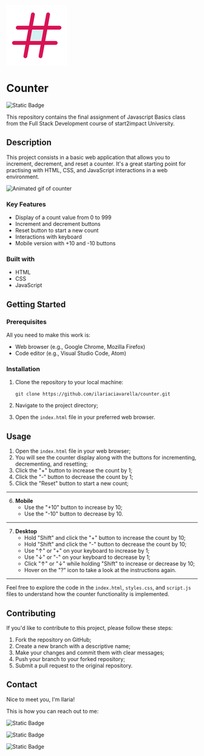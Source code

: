 ![Hash icon](assets/img/counter-favicon.svg)

# Counter

<object> ![Static Badge](https://img.shields.io/badge/CLICK%20HERE%20TO%20TRY!-2FB6B2?style=flat-square&color=2FB6B2&link=https%3A%2F%2Filariaciavarella-counter.netlify.app) </object>

This repository contains the final assignment of Javascript Basics class from the Full Stack Development course of start2impact University.

## Description

This project consists in a basic web application that allows you to increment, decrement, and reset a counter. It's a great starting point for practising with HTML, CSS, and JavaScript interactions in a web environment.

![Animated gif of counter](assets/img/screen_record.gif)

### Key Features

- Display of a count value from 0 to 999
- Increment and decrement buttons
- Reset button to start a new count
- Interactions with keyboard
- Mobile version with +10 and -10 buttons

### Built with

- HTML
- CSS
- JavaScript

## Getting Started

### Prerequisites

All you need to make this work is:

- Web browser (e.g., Google Chrome, Mozilla Firefox)
- Code editor (e.g., Visual Studio Code, Atom)

### Installation

1. Clone the repository to your local machine:

   ```
   git clone https://github.com/ilariaciavarella/counter.git
   ```

2. Navigate to the project directory;

3. Open the `index.html` file in your preferred web browser.

## Usage

1. Open the `index.html` file in your web browser;
2. You will see the counter display along with the buttons for incrementing, decrementing, and resetting;
3. Click the "+" button to increase the count by 1;
4. Click the "-" button to decrease the count by 1;
5. Click the "Reset" button to start a new count;

---

6. **Mobile**
   - Use the "+10" button to increase by 10;
   - Use the "-10" button to decrease by 10.

---

7. **Desktop**
   - Hold "Shift" and click the "+" button to increase the count by 10;
   - Hold "Shift" and click the "-" button to decrease the count by 10;
   - Use "&uarr;" or "+" on your keyboard to increase by 1;
   - Use "&darr;" or "-" on your keyboard to decrease by 1;
   - Click "&uarr;" or "&darr;" while holding "Shift" to increase or decrease by 10;
   - Hover on the "?" icon to take a look at the instructions again.

---

Feel free to explore the code in the `index.html`, `styles.css`, and `script.js` files to understand how the counter functionality is implemented.

## Contributing

If you'd like to contribute to this project, please follow these steps:

1. Fork the repository on GitHub;
2. Create a new branch with a descriptive name;
3. Make your changes and commit them with clear messages;
4. Push your branch to your forked repository;
5. Submit a pull request to the original repository.

## Contact

Nice to meet you, I'm Ilaria!

This is how you can reach out to me:

<object> ![Static Badge](https://img.shields.io/badge/Github-D91254?style=flat-square&label=See%20my%20work%20on&labelColor=1C1719&link=https%3A%2F%2Fgithub.com%2Filariaciavarella) </object>

<object> ![Static Badge](https://img.shields.io/badge/LinkedIn-2FB6B2?style=flat-square&label=Connect%20with%20me%20on&labelColor=1C1719&link=https%3A%2F%2Fwww.linkedin.com%2Fin%2Filaria-ciavarella%2F)
</object>

<object> ![Static Badge](https://img.shields.io/badge/Instagram-D91254?style=flat-square&label=Follow%20me%20on&labelColor=1C1719&link=https%3A%2F%2Fwww.instagram.com%2Flil.ciavarella%2F) </object>
